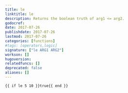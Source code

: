 ```yaml
---
title: le
linktitle: le
description: Returns the boolean truth of arg1 <= arg2.
godocref:
date: 2017-07-26
publishdate: 2017-07-26
lastmod: 2017-07-26
categories: [functions]
#tags: [operators,logic]
signature: ["le ARG1 ARG2"]
workson: []
hugoversion:
relatedfuncs: []
deprecated: false
aliases: []
---
```



```
{{ if le 5 10 }}true{{ end }}
```
